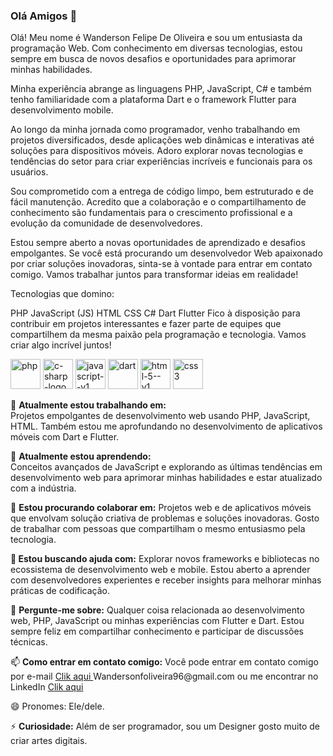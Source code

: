 ### Olá Amigos 👋

<p>
Olá! Meu nome é Wanderson Felipe De Oliveira e sou um entusiasta da programação Web. Com conhecimento em diversas tecnologias, estou sempre em busca de novos desafios e oportunidades para aprimorar minhas habilidades.

Minha experiência abrange as linguagens PHP, JavaScript, C# e também tenho familiaridade com a plataforma Dart e o framework Flutter para desenvolvimento mobile.

Ao longo da minha jornada como programador, venho trabalhando em projetos diversificados, desde aplicações web dinâmicas e interativas até soluções para dispositivos móveis. Adoro explorar novas tecnologias e tendências do setor para criar experiências incríveis e funcionais para os usuários.

Sou comprometido com a entrega de código limpo, bem estruturado e de fácil manutenção. Acredito que a colaboração e o compartilhamento de conhecimento são fundamentais para o crescimento profissional e a evolução da comunidade de desenvolvedores.

Estou sempre aberto a novas oportunidades de aprendizado e desafios empolgantes. Se você está procurando um desenvolvedor Web apaixonado por criar soluções inovadoras, sinta-se à vontade para entrar em contato comigo. Vamos trabalhar juntos para transformar ideias em realidade!

Tecnologias que domino:

PHP
JavaScript (JS)
HTML
CSS
C#
Dart
Flutter
Fico à disposição para contribuir em projetos interessantes e fazer parte de equipes que compartilhem da mesma paixão pela programação e tecnologia. Vamos criar algo incrível juntos!
</p>
<div>
<img width="48" height="48" src="https://img.icons8.com/parakeet/48/php.png" alt="php"/>
<img width="48" height="48" src="https://img.icons8.com/color/48/c-sharp-logo.png" alt="c-sharp-logo"/>
<img width="48" height="48" src="https://img.icons8.com/color/48/javascript--v1.png" alt="javascript--v1"/>
<img width="48" height="48" src="https://img.icons8.com/color/48/dart.png" alt="dart"/>
  <img width="48" height="48" src="https://img.icons8.com/color/48/html-5--v1.png" alt="html-5--v1"/>
  <img width="48" height="48" src="https://img.icons8.com/color/48/css3.png" alt="css3"/>
</div>

<div>
  <p>
    
🔭 <b> Atualmente estou trabalhando em:</b> <br>  Projetos empolgantes de desenvolvimento web usando PHP, JavaScript, HTML. Também estou me aprofundando no desenvolvimento de aplicativos móveis com Dart e Flutter.

</p>
</div>

<div>
<p>
🌱 <b> Atualmente estou aprendendo:</b> <br> Conceitos avançados de JavaScript e explorando as últimas tendências em desenvolvimento web para aprimorar minhas habilidades e estar atualizado com a indústria.
</p>
</div>

<div>
<p>
👯 <b>Estou procurando colaborar em:</b> Projetos web e de aplicativos móveis que envolvam solução criativa de problemas e soluções inovadoras. Gosto de trabalhar com pessoas que compartilham o mesmo entusiasmo pela tecnologia.
</p>
</div>

<div>
<p>
🤔<b> Estou buscando ajuda com:</b> Explorar novos frameworks e bibliotecas no ecossistema de desenvolvimento web e mobile. Estou aberto a aprender com desenvolvedores experientes e receber insights para melhorar minhas práticas de codificação.
</p>
</div>

<div>
<p>
💬 <b>Pergunte-me sobre:</b> Qualquer coisa relacionada ao desenvolvimento web, PHP, JavaScript ou minhas experiências com Flutter e Dart. Estou sempre feliz em compartilhar conhecimento e participar de discussões técnicas.
</p>
</div>

<div>
<p>
📫 <b>Como entrar em contato comigo:</b> Você pode entrar em contato comigo por e-mail <a type="Email" href= Wandersonfoliveira96@gmail.com">Clik aqui </a> Wandersonfoliveira96@gmail.com  ou me encontrar no LinkedIn 
<a href="https://www.linkedin.com/in/wanderson-de-felipe-oliveira-43475115a/">Clik aqui </a>
    
</p>
</div>

<div>
<p>
😄 Pronomes: Ele/dele.
</p>
</div>

<div>
<p>
⚡ <b>Curiosidade:</b> Além de ser programador, sou um Designer gosto muito de criar artes digitais. 
</p>
</div>
